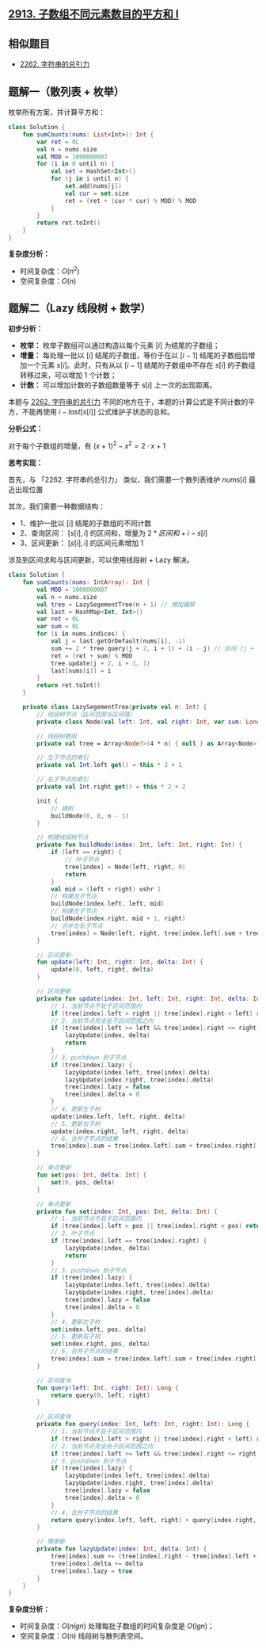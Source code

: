 ## [2913. 子数组不同元素数目的平方和 I](https://leetcode.cn/problems/subarrays-distinct-element-sum-of-squares-i/description/)

## 相似题目

- [2262. 字符串的总引力](https://leetcode.cn/problems/total-appeal-of-a-string/solutions/2506761/yi-ti-yi-jie-wei-hu-zi-zhuang-tai-yin-li-d6qz/)

## 题解一（散列表 + 枚举）

枚举所有方案，并计算平方和：

``` Kotlin []
class Solution {
    fun sumCounts(nums: List<Int>): Int {
        var ret = 0L
        val n = nums.size
        val MOD = 1000000007
        for (i in 0 until n) {
            val set = HashSet<Int>()
            for (j in i until n) {
                set.add(nums[j])
                val cur = set.size
                ret = (ret + (cur * cur) % MOD) % MOD
            }
        }
        return ret.toInt()
    }
}
```

**复杂度分析：**

- 时间复杂度：$O(n^2)$
- 空间复杂度：$O(n)$

## 题解二（Lazy 线段树 + 数学）

**初步分析：**

- **枚举：** 枚举子数组可以通过构造以每个元素 $[i]$ 为结尾的子数组；
- **增量：** 每处理一批以 $[i]$ 结尾的子数组，等价于在以 $[i - 1]$ 结尾的子数组后增加一个元素 $s[i]$。此时，只有从以 $[i - 1]$ 结尾的子数组中不存在 $s[i]$ 的子数组转移过来，可以增加 $1$ 个计数；
- **计数：** 可以增加计数的子数组数量等于 s$[i]$ 上一次的出现距离。

本题与 [2262. 字符串的总引力](https://leetcode.cn/problems/total-appeal-of-a-string/solutions/2506761/yi-ti-yi-jie-wei-hu-zi-zhuang-tai-yin-li-d6qz/) 不同的地方在于，本题的计算公式是不同计数的平方，不能再使用 $i - last[s[i]]$ 公式维护子状态的总和。

**分析公式：**

对于每个子数组的增量，有 $(x + 1)^2 - x^2 = 2·x + 1$

**思考实现：**

首先，与 「2262. 字符串的总引力」 类似，我们需要一个散列表维护 $nums[i]$ 最近出现位置

其次，我们需要一种数据结构：

- 1、维护一批以 $[i]$ 结尾的子数组的不同计数
- 2、查询区间： $[s[i], i]$ 的区间和，增量为 $2 * 区间和 + i - s[i]$
- 3、区间更新： $[s[i], i]$ 的区间元素增加 $1$

涉及到区间求和与区间更新，可以使用线段树 + Lazy 解决。

``` Kotlin []
class Solution {
    fun sumCounts(nums: IntArray): Int {
        val MOD = 1000000007
        val n = nums.size
        val tree = LazySegementTree(n + 1) // 增加偏移
        val last = HashMap<Int, Int>()
        var ret = 0L
        var sum = 0L
        for (i in nums.indices) {
            val j = last.getOrDefault(nums[i], -1)
            sum += 2 * tree.query(j + 2, i + 1) + (i - j) // 区间 [j + 1，i]
            ret = (ret + sum) % MOD
            tree.update(j + 2, i + 1, 1)
            last[nums[i]] = i
        }
        return ret.toInt()
    }

    private class LazySegementTree(private val n: Int) {
        // 线段树节点（区间范围与区间值）
        private class Node(val left: Int, val right: Int, var sum: Long, var lazy: Boolean = false, var delta: Int = 0)

        // 线段树数组
        private val tree = Array<Node?>(4 * n) { null } as Array<Node>

        // 左子节点的索引
        private val Int.left get() = this * 2 + 1

        // 右子节点的索引
        private val Int.right get() = this * 2 + 2

        init {
            // 建树
            buildNode(0, 0, n - 1)
        }

        // 构建线段树节点
        private fun buildNode(index: Int, left: Int, right: Int) {
            if (left == right) {
                // 叶子节点
                tree[index] = Node(left, right, 0)
                return
            }
            val mid = (left + right) ushr 1
            // 构建左子节点
            buildNode(index.left, left, mid)
            // 构建左子节点
            buildNode(index.right, mid + 1, right)
            // 合并左右子节点
            tree[index] = Node(left, right, tree[index.left].sum + tree[index.right].sum)
        }

        // 区间更新
        fun update(left: Int, right: Int, delta: Int) {
            update(0, left, right, delta)
        }

        // 区间更新
        private fun update(index: Int, left: Int, right: Int, delta: Int) {
            // 1、当前节点不处于区间范围内
            if (tree[index].left > right || tree[index].right < left) return
            // 2、当前节点完全处于区间范围之内
            if (tree[index].left >= left && tree[index].right <= right) {
                lazyUpdate(index, delta)
                return
            }
            // 3、pushdown 到子节点
            if (tree[index].lazy) {
                lazyUpdate(index.left, tree[index].delta)
                lazyUpdate(index.right, tree[index].delta)
                tree[index].lazy = false
                tree[index].delta = 0
            }
            // 4、更新左子树
            update(index.left, left, right, delta)
            // 5、更新右子树
            update(index.right, left, right, delta)
            // 6、合并子节点的结果
            tree[index].sum = tree[index.left].sum + tree[index.right].sum
        }

        // 单点更新
        fun set(pos: Int, delta: Int) {
            set(0, pos, delta)
        }

        // 单点更新
        private fun set(index: Int, pos: Int, delta: Int) {
            // 1、当前节点不处于区间范围内
            if (tree[index].left > pos || tree[index].right < pos) return
            // 2、叶子节点
            if (tree[index].left == tree[index].right) {
                lazyUpdate(index, delta)
                return
            }
            // 3、pushdown 到子节点
            if (tree[index].lazy) {
                lazyUpdate(index.left, tree[index].delta)
                lazyUpdate(index.right, tree[index].delta)
                tree[index].lazy = false
                tree[index].delta = 0
            }
            // 4、更新左子树
            set(index.left, pos, delta)
            // 5、更新右子树
            set(index.right, pos, delta)
            // 6、合并子节点的结果
            tree[index].sum = tree[index.left].sum + tree[index.right].sum
        }

        // 区间查询
        fun query(left: Int, right: Int): Long {
            return query(0, left, right)
        }

        // 区间查询
        private fun query(index: Int, left: Int, right: Int): Long {
            // 1、当前节点不处于区间范围内
            if (tree[index].left > right || tree[index].right < left) return 0
            // 2、当前节点完全处于区间范围之内
            if (tree[index].left >= left && tree[index].right <= right) return tree[index].sum
            // 3、pushdown 到子节点
            if (tree[index].lazy) {
                lazyUpdate(index.left, tree[index].delta)
                lazyUpdate(index.right, tree[index].delta)
                tree[index].lazy = false
                tree[index].delta = 0
            }
            // 4、合并子节点的结果
            return query(index.left, left, right) + query(index.right, left, right)
        }

        // 懒更新
        private fun lazyUpdate(index: Int, delta: Int) {
            tree[index].sum += (tree[index].right - tree[index].left + 1) * delta
            tree[index].delta += delta
            tree[index].lazy = true
        }
    }
}
```

**复杂度分析：**

- 时间复杂度：$O(nlgn)$ 处理每批子数组的时间复杂度是 $O(lgn)$；
- 空间复杂度：$O(n)$ 线段树与散列表空间。
